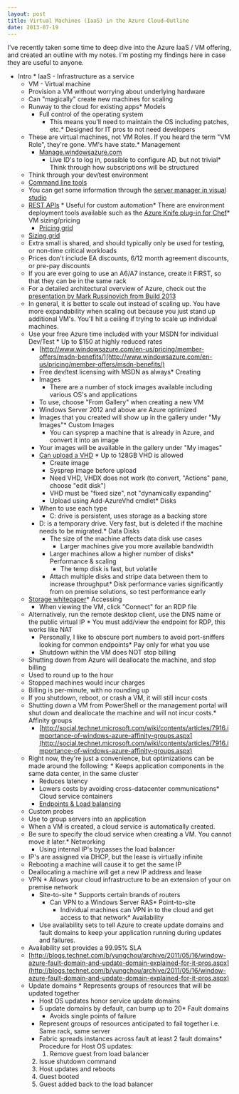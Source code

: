 ```yaml
---
layout: post
title: Virtual Machines (IaaS) in the Azure Cloud–Outline
date: 2013-07-19
---
```


I've recently taken some time to deep dive into the Azure IaaS / VM offering, and created an outline with my notes. I'm posting my findings here in case they are useful to anyone.

*   Intro
        *   IaaS - Infrastructure as a service
    *   VM - Virtual machine
    *   Provision a VM without worrying about underlying hardware
    *   Can &quot;magically&quot; create new machines for scaling
    *   Runway to the cloud for existing apps*   Models
        *   Full control of the operating system
            *   This means you'll need to maintain the OS including patches, etc.*   Designed for IT pros to not need developers
    *   These are virtual machines, not VM Roles. If you heard the term &quot;VM Role&quot;, they're gone. VM's have state.*   Management
        *   [Manage.windowsazure.com](http://manage.windowsazure.com)
            *   Live ID's to log in, possible to configure AD, but not trivial*   Think through how subscriptions will be structured
    *   Think through your dev/test environment
    *   [Command line tools](https://www.windowsazure.com/en-us/downloads/?fb=en-us)
    *   You can get some information through the [server manager in visual studio](http://msdn.microsoft.com/en-us/library/windowsazure/jj131259.aspx)
    *   [REST APIs](http://msdn.microsoft.com/en-us/library/windowsazure/ee460799.aspx)
            *   Useful for custom automation*   There are environment deployment tools available such as the [Azure Knife plug-in for Chef](http://www.opscode.com/partners/microsoft/)*   VM sizing/pricing
        *   [Pricing grid](http://www.windowsazure.com/en-us/pricing/details/virtual-machines/)
    *   [Sizing grid](http://msdn.microsoft.com/en-us/library/windowsazure/dn197896.aspx)
    *   Extra small is shared, and should typically only be used for testing, or non-time critical workloads
    *   Prices don't include EA discounts, 6/12 month agreement discounts, or pre-pay discounts
    *   If you are ever going to use an A6/A7 instance, create it FIRST, so that they can be in the same rack
    *   For a detailed architectural overview of Azure, check out the [presentation by Mark Russinovich from Build 2013](http://channel9.msdn.com/Events/TechEd/NorthAmerica/2013/WAD-B402)
    *   In general, it is better to scale out instead of scaling up. You have more expandability when scaling out because you just stand up additional VM's. You'll hit a ceiling if trying to scale up individual machines.
    *   Use your free Azure time included with your MSDN for individual Dev/Test
            *   Up to $150 at highly reduced rates
        *   [http://www.windowsazure.com/en-us/pricing/member-offers/msdn-benefits/](http://www.windowsazure.com/en-us/pricing/member-offers/msdn-benefits/)
        *   Free dev/test licensing with MSDN as always*   Creating
        *   Images
            *   There are a number of stock images available including various OS's and applications
        *   To use, choose &quot;From Gallery&quot; when creating a new VM
        *   Windows Server 2012 and above are Azure optimized
        *   Images that you created will show up in the gallery under &quot;My Images&quot;*   Custom Images
            *   You can sysprep a machine that is already in Azure, and convert it into an image
        *   Your images will be available in the gallery under &quot;My images&quot;
        *   [Can upload a VHD](http://www.windowsazure.com/en-us/manage/windows/common-tasks/upload-a-vhd/)
                *   Up to 128GB VHD is allowed
            *   Create image
            *   Sysprep image before upload
            *   Need VHD, VHDX does not work (to convert, &quot;Actions&quot; pane, choose &quot;edit disk&quot;)
            *   VHD must be &quot;fixed size&quot;, not &quot;dynamically expanding&quot;
            *   Upload using Add-AzureVhd cmdlet*   Disks
        *   When to use each type
            *   C: drive is persistent, uses storage as a backing store
        *   D: is a temporary drive. Very fast, but is deleted if the machine needs to be migrated.*   Data Disks
            *   The size of the machine affects data disk use cases
                *   Larger machines give you more available bandwidth
            *   Larger machines allow a higher number of disks*   Performance &amp; scaling
                *   The temp disk is fast, but volatile
            *   Attach multiple disks and stripe data between them to increase throughput*   Disk performance varies significantly from on premise solutions, so test performance early
    *   [Storage whitepaper](http://download.microsoft.com/download/D/2/0/D20E1C5F-72EA-4505-9F26-FEF9550EFD44/Performance%20Guidance%20for%20SQL%20Server%20in%20Windows%20Azure%20Virtual%20Machines.docx)*   Accessing
        *   When viewing the VM, click &quot;Connect&quot; for an RDP file
    *   Alternatively, run the remote desktop client, use the DNS name or the public virtual IP
            *   You must add/view the endpoint for RDP, this works like NAT
        *   Personally, I like to obscure port numbers to avoid port-sniffers looking for common endpoints*   Pay only for what you use
        *   Shutdown within the VM does NOT stop billing
    *   Shutting down from Azure will deallocate the machine, and stop billing
    *   Used to round up to the hour
    *   Stopped machines would incur charges
    *   Billing is per-minute, with no rounding up
    *   If you shutdown, reboot, or crash a VM, it will still incur costs
    *   Shutting down a VM from PowerShell or the management portal will shut down and deallocate the machine and will not incur costs.*   Affinity groups
        *   [http://social.technet.microsoft.com/wiki/contents/articles/7916.importance-of-windows-azure-affinity-groups.aspx](http://social.technet.microsoft.com/wiki/contents/articles/7916.importance-of-windows-azure-affinity-groups.aspx)
    *   Right now, they're just a convenience, but optimizations can be made around the following:
            *   Keeps application components in the same data center, in the same cluster
        *   Reduces latency
        *   Lowers costs by avoiding cross-datacenter communications*   Cloud service containers
        *   [Endpoints &amp; Load balancing](https://www.windowsazure.com/en-us/manage/windows/common-tasks/how-to-load-balance-virtual-machines/)
    *   Custom probes
    *   Use to group servers into an application
    *   When a VM is created, a cloud service is automatically created.
    *   Be sure to specify the cloud service when creating a VM. You cannot move it later.*   Networking
        *   Using internal IP's bypasses the load balancer
    *   IP's are assigned via DHCP, but the lease is virtually infinite
    *   Rebooting a machine will cause it to get the same IP
    *   Deallocating a machine will get a new IP address and lease
    *   VPN
            *   Allows your cloud infrastructure to be an extension of your on premise network
        *   Site-to-site
                *   Supports certain brands of routers
            *   Can VPN to a Windows Server RAS*   Point-to-site
                *   Individual machines can VPN in to the cloud and get access to that network*   Availability
        *   Use availability sets to tell Azure to create update domains and fault domains to keep your application running during updates and failures.
    *   Availability set provides a 99.95% SLA
    *   [http://blogs.technet.com/b/yungchou/archive/2011/05/16/window-azure-fault-domain-and-update-domain-explained-for-it-pros.aspx](http://blogs.technet.com/b/yungchou/archive/2011/05/16/window-azure-fault-domain-and-update-domain-explained-for-it-pros.aspx)
    *   Update domains
            *   Represents groups of resources that will be updated together
        *   Host OS updates honor service update domains
        *   5 update domains by default, can bump up to 20*   Fault domains
            *   Avoids single points of failure
        *   Represent groups of resources anticipated to fail together i.e. Same rack, same server
        *   Fabric spreads instances across fault at least 2 fault domains*   Procedure for Host OS updates:
            1.  Remove guest from load balancer
        2.  Issue shutdown command
        3.  Host updates and reboots
        4.  Guest booted
        5.  Guest added back to the load balancer